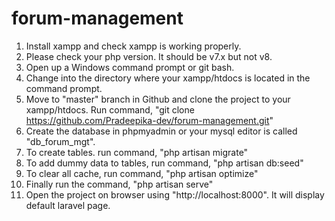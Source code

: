 # forum-management
1. Install xampp and check xampp is working properly.
2. Please check your php version. It should be v7.x but not v8.
3. Open up a Windows command prompt or git bash.
4. Change into the directory where your xampp/htdocs is located in the command prompt.
5. Move to "master" branch in Github and clone the project to your xampp/htdocs. Run command, "git clone https://github.com/Pradeepika-dev/forum-management.git"
6. Create the database in phpmyadmin or your mysql editor is called "db_forum_mgt".
7. To create tables. run command, "php artisan migrate"
8. To add dummy data to tables, run command, "php artisan db:seed"
9. To clear all cache, run command, "php artisan optimize"
10. Finally run the command, "php artisan serve"
11. Open the project on browser using "http://localhost:8000". It will display default laravel page.
